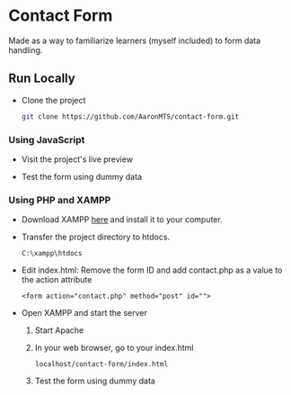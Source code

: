 # Contact Form

Made as a way to familiarize learners (myself included) to form data handling.
## Run Locally
* Clone the project

   ```bash
   git clone https://github.com/AaronMTS/contact-form.git
   ```
    
### Using JavaScript
* Visit the project's live preview

* Test the form using dummy data

### Using PHP and XAMPP

* Download XAMPP [here](https://www.apachefriends.org/download.html) and install it to your computer.

* Transfer the project directory to htdocs.
   ```
   C:\xampp\htdocs
   ```

* Edit index.html: Remove the form ID and add contact.php as a value to the action attribute
   ```
   <form action="contact.php" method="post" id="">
   ```

* Open XAMPP and start the server
   1. Start Apache

   2. In your web browser, go to your index.html
      ```
      localhost/contact-form/index.html
      ```
   3. Test the form using dummy data
